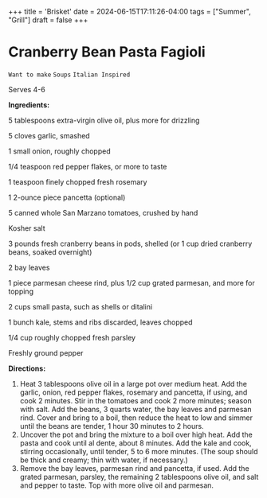+++
title = 'Brisket'
date = 2024-06-15T17:11:26-04:00
tags = ["Summer", "Grill"]
draft = false
+++
# Cranberry Bean Pasta Fagioli

`Want to make` `Soups` `Italian Inspired`

Serves 4-6

**Ingredients:**

5 tablespoons extra-virgin olive oil, plus more for drizzling

5 cloves garlic, smashed

1 small onion, roughly chopped

1/4 teaspoon red pepper flakes, or more to taste

1 teaspoon finely chopped fresh rosemary

1 2-ounce piece pancetta (optional)

5 canned whole San Marzano tomatoes, crushed by hand

Kosher salt

3 pounds fresh cranberry beans in pods, shelled (or 1 cup dried cranberry beans, soaked overnight)

2 bay leaves

1 piece parmesan cheese rind, plus 1/2 cup grated parmesan, and more for topping

2 cups small pasta, such as shells or ditalini

1 bunch kale, stems and ribs discarded, leaves chopped

1/4 cup roughly chopped fresh parsley

Freshly ground pepper

**Directions:**

1. Heat 3 tablespoons olive oil in a large pot over medium heat. Add the garlic, onion, red pepper flakes, rosemary and pancetta, if using, and cook 2 minutes. Stir in the tomatoes and cook 2 more minutes; season with salt. Add the beans, 3 quarts water, the bay leaves and parmesan rind. Cover and bring to a boil, then reduce the heat to low and simmer until the beans are tender, 1 hour 30 minutes to 2 hours.
2. Uncover the pot and bring the mixture to a boil over high heat. Add the pasta and cook until al dente, about 8 minutes. Add the kale and cook, stirring occasionally, until tender, 5 to 6 more minutes. (The soup should be thick and creamy; thin with water, if necessary.)
3. Remove the bay leaves, parmesan rind and pancetta, if used. Add the grated parmesan, parsley, the remaining 2 tablespoons olive oil, and salt and pepper to taste. Top with more olive oil and parmesan.
